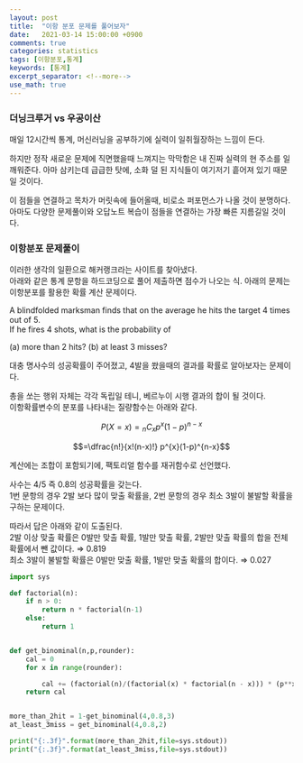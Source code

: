 ```yaml
---
layout: post
title:  "이항 분포 문제를 풀어보자"
date:   2021-03-14 15:00:00 +0900
comments: true
categories: statistics
tags: [이항분포,통계]
keywords: [통계]
excerpt_separator: <!--more-->
use_math: true
---
```


### 더닝크루거 vs 우공이산
매일 12시간씩 통계, 머신러닝을 공부하기에 실력이 일취월장하는 느낌이 든다.

하지만 정작 새로운 문제에 직면했을때 느껴지는 막막함은 내 진짜 실력의 현 주소를 일깨워준다.
아마 삼키는데 급급한 탓에, 소화 덜 된 지식들이 여기저기 흩어져 있기 때문일 것이다. 

이 점들을 연결하고 목차가 머릿속에 들어올때, 비로소 퍼포먼스가 나올 것이 분명하다. 
아마도 다양한 문제풀이와 오답노트 복습이 점들을 연결하는 가장 빠른 지름길일 것이다.

### 이항분포 문제풀이
이러한 생각의 일환으로 해커랭크라는 사이트를 찾아냈다. <br>
아래와 같은 통계 문항을 하드코딩으로 풀어 제출하면 점수가 나오는 식.
아래의 문제는 이항분포를 활용한 확률 계산 문제이다.

A blindfolded marksman finds that on the average he hits the target 4 times out of 5.<br>
 If he fires 4 shots, what is the probability of

(a) more than 2 hits?
(b) at least 3 misses?

대충 명사수의 성공확률이 주어졌고, $4$발을 쐈을때의 결과를 확률로 알아보자는 문제이다.

총을 쏘는 행위 자체는 각각 독립일 테니, 베르누이 시행 결과의 합이 될 것이다. <br>
이항확률변수의 분포를 나타내는 질량함수는 아래와 같다.


$$P(X=x) = {_n}C{_x}p^{x}(1-p)^{n-x}$$

$$=\dfrac{n!}{x!(n-x)!} p^{x}(1-p)^{n-x}$$


계산에는 조합이 포함되기에, 팩토리얼 함수를 재귀함수로 선언했다.

사수는 4/5 즉 0.8의 성공확률을 갖는다. <br>
1번 문항의 경우 2발 보다 많이 맞출 확률을, 2번 문항의 경우 최소 3발이 불발할 확률을 구하는 문제이다.

따라서 답은 아래와 같이 도출된다.<br>
2발 이상 맞출 확률은 0발만 맞출 확률, 1발만 맞출 확률, 2발만 맞출 확률의 합을 전체 확률에서 뺀 값이다. ⇒ 0.819 <br>
최소 3발이 불발할 확률은 0발만 맞출 확률, 1발만 맞출 확률의 합이다. ⇒ 0.027


<!--more-->
```python
import sys

def factorial(n):
    if n > 0:
        return n * factorial(n-1)
    else:
        return 1


def get_binominal(n,p,rounder):
    cal = 0
    for x in range(rounder):

        cal += (factorial(n)/(factorial(x) * factorial(n - x))) * (p**x) * ((1 - p) ** (n - x))
    return cal


more_than_2hit = 1-get_binominal(4,0.8,3)
at_least_3miss = get_binominal(4,0.8,2)

print("{:.3f}".format(more_than_2hit,file=sys.stdout))
print("{:.3f}".format(at_least_3miss,file=sys.stdout))

```